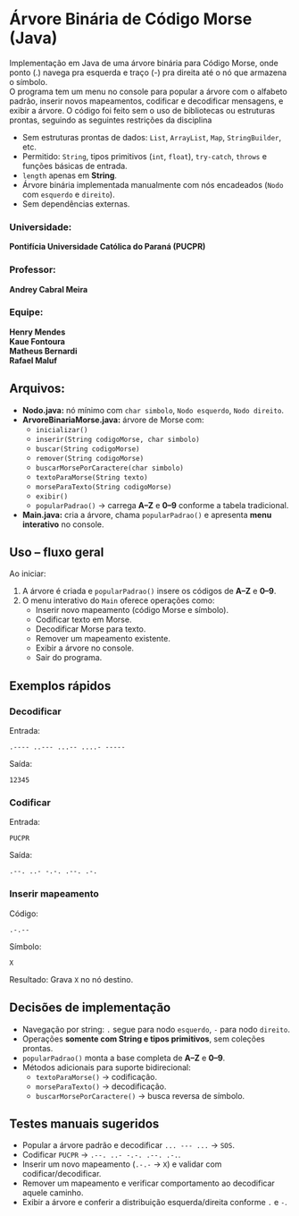 # Árvore Binária de Código Morse (Java)

Implementação em Java de uma árvore binária para Código Morse, onde ponto (.) navega pra esquerda e traço (-) pra direita até o nó que armazena o símbolo.  
O programa tem um menu no console para popular a árvore com o alfabeto padrão, inserir novos mapeamentos, codificar e decodificar mensagens, e exibir a árvore.
O código foi feito sem o uso de bibliotecas ou estruturas prontas, seguindo as seguintes restrições da disciplina
- Sem estruturas prontas de dados: `List`, `ArrayList`, `Map`, `StringBuilder`, etc.  
- Permitido: `String`, tipos primitivos (`int`, `float`), `try-catch`, `throws` e funções básicas de entrada.  
- `length` apenas em **String**.  
- Árvore binária implementada manualmente com nós encadeados (`Nodo` com `esquerdo` e `direito`).  
- Sem dependências externas.

### Universidade: 
**Pontifícia Universidade Católica do Paraná (PUCPR)**  

### Professor: 
**Andrey Cabral Meira**

### Equipe:  
**Henry Mendes**  
**Kaue Fontoura**  
**Matheus Bernardi**  
**Rafael Maluf**

## Arquivos:
- **Nodo.java:** nó mínimo com `char simbolo`, `Nodo esquerdo`, `Nodo direito`.  
- **ArvoreBinariaMorse.java:** árvore de Morse com:
  - `inicializar()`
  - `inserir(String codigoMorse, char simbolo)`
  - `buscar(String codigoMorse)`
  - `remover(String codigoMorse)`
  - `buscarMorsePorCaractere(char simbolo)`
  - `textoParaMorse(String texto)`
  - `morseParaTexto(String codigoMorse)`
  - `exibir()`
  - `popularPadrao()` → carrega **A–Z** e **0–9** conforme a tabela tradicional.  
- **Main.java:** cria a árvore, chama `popularPadrao()` e apresenta **menu interativo** no console.


## Uso – fluxo geral

Ao iniciar:

1. A árvore é criada e `popularPadrao()` insere os códigos de **A–Z** e **0–9**.  
2. O menu interativo do `Main` oferece operações como:
   - Inserir novo mapeamento (código Morse e símbolo).  
   - Codificar texto em Morse.  
   - Decodificar Morse para texto.  
   - Remover um mapeamento existente.  
   - Exibir a árvore no console.  
   - Sair do programa.


## Exemplos rápidos

### Decodificar

Entrada:
```
.---- ..--- ...-- ....- -----
```
Saída:
```
12345
```


### Codificar

Entrada:
```
PUCPR
```
Saída:
```
.--. ..- -.-. .--. .-.
```


### Inserir mapeamento

Código:
```
.-.--
```
Símbolo:
```
X
```
Resultado: Grava `X` no nó destino.

## Decisões de implementação

- Navegação por string: `.` segue para nodo `esquerdo`, `-` para nodo `direito`.  
- Operações **somente com String e tipos primitivos**, sem coleções prontas.  
- `popularPadrao()` monta a base completa de **A–Z** e **0–9**.  
- Métodos adicionais para suporte bidirecional:
  - `textoParaMorse()` → codificação.  
  - `morseParaTexto()` → decodificação.  
  - `buscarMorsePorCaractere()` → busca reversa de símbolo.

## Testes manuais sugeridos

- Popular a árvore padrão e decodificar `... --- ...` → `SOS`.  
- Codificar `PUCPR` → `.--. ..- -.-. .--. .-.`.  
- Inserir um novo mapeamento (`.-.-` → `X`) e validar com codificar/decodificar.  
- Remover um mapeamento e verificar comportamento ao decodificar aquele caminho.  
- Exibir a árvore e conferir a distribuição esquerda/direita conforme `.` e `-`.
